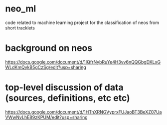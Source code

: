 # neo_ml
code related to machine learning project for the classification of neos from short tracklets

# background on neos
https://docs.google.com/document/d/1IQfrNybRuYe4H3vv6nQQGbgDXLxGWLdKmQykB5gCzSg/edit?usp=sharing

# top-level discussion of data (sources, definitions, etc etc)
https://docs.google.com/document/d/1HTnXRNGVyprxFUJaoBT3BeXZ07UaVWwNvLhE89zKPUM/edit?usp=sharing

